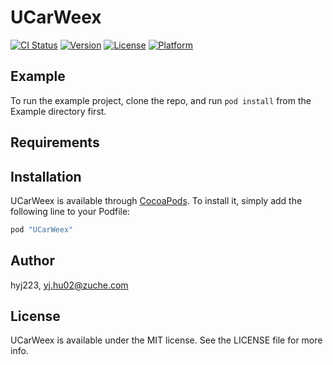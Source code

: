 # UCarWeex

[![CI Status](http://img.shields.io/travis/hyj223/UCarWeex.svg?style=flat)](https://travis-ci.org/hyj223/UCarWeex)
[![Version](https://img.shields.io/cocoapods/v/UCarWeex.svg?style=flat)](http://cocoapods.org/pods/UCarWeex)
[![License](https://img.shields.io/cocoapods/l/UCarWeex.svg?style=flat)](http://cocoapods.org/pods/UCarWeex)
[![Platform](https://img.shields.io/cocoapods/p/UCarWeex.svg?style=flat)](http://cocoapods.org/pods/UCarWeex)

## Example

To run the example project, clone the repo, and run `pod install` from the Example directory first.

## Requirements

## Installation

UCarWeex is available through [CocoaPods](http://cocoapods.org). To install
it, simply add the following line to your Podfile:

```ruby
pod "UCarWeex"
```

## Author

hyj223, yj.hu02@zuche.com

## License

UCarWeex is available under the MIT license. See the LICENSE file for more info.
